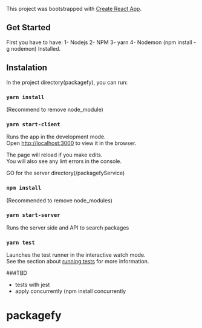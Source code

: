 This project was bootstrapped with [Create React App](https://github.com/facebook/create-react-app).

## Get Started

First you have to have:
1- Nodejs
2- NPM
3- yarn
4- Nodemon (npm install -g nodemon)
Installed.

## Instalation

In the project directory(packagefy), you can run:

### `yarn install`
(Recommend to remove node_module)

### `yarn start-client`

Runs the app in the development mode.<br />
Open [http://localhost:3000](http://localhost:3000) to view it in the browser.

The page will reload if you make edits.<br />
You will also see any lint errors in the console.

GO for the server directory(/packagefyService)

### `npm install`
(Recommended to remove node_modules)

### `yarn start-server`
Runs the server side and API to search packages


### `yarn test`

Launches the test runner in the interactive watch mode.<br />
See the section about [running tests](https://facebook.github.io/create-react-app/docs/running-tests) for more information.

###TBD
- tests with jest
- apply concurrently (npm install concurrently

# packagefy
